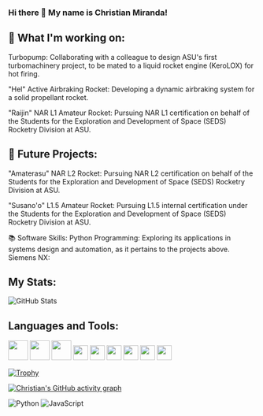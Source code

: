 ### Hi there 👋 My name is Christian Miranda!


## 🚀 What I'm working on:
Turbopump: Collaborating with a colleague to design ASU's first turbomachinery project, to be mated to a liquid rocket engine (KeroLOX) for hot firing.

"Hel" Active Airbraking Rocket: Developing a dynamic airbraking system for a solid propellant rocket.

"Raijin" NAR L1 Amateur Rocket: Pursuing NAR L1 certification on behalf of the Students for the Exploration and Development of Space (SEDS) Rocketry Division at ASU.



## 🔭 Future Projects:
"Amaterasu" NAR L2 Rocket: Pursuing NAR L2 certification on behalf of the Students for the Exploration and Development of Space (SEDS) Rocketry Division at ASU.

"Susano'o" L1.5 Amateur Rocket: Pursuing L1.5 internal certification under the Students for the Exploration and Development of Space (SEDS) Rocketry Division at ASU.



📚 Software Skills:
Python Programming: Exploring its applications in systems design and automation, as it pertains to the projects above.
Siemens NX: 



## My Stats:
![GitHub Stats](https://github-readme-stats.vercel.app/api?username=christianmiranda-ai&show_icons=true&theme=dark)


## Languages and Tools:
<p align="left">
<img src="https://cdn.jsdelivr.net/gh/devicons/devicon/icons/python/python-original.svg" width="40" height="40"/> 
  <img src="https://cdn.jsdelivr.net/gh/devicons/devicon/icons/matlab/matlab-original.svg" width="40" height="40"/>
  <img src="https://cdn.jsdelivr.net/gh/devicons/devicon/icons/arduino/arduino-original.svg" width="40" height="40"/>
  <img src="https://img.shields.io/badge/-SolidWorks-FF0000?style=flat-square&logo=dassaultsystemes&logoColor=white" height="30"/>
  <img src="https://img.shields.io/badge/-Fusion%20360-0696D7?style=flat-square&logo=autodesk&logoColor=white" height="30"/>
  <img src="https://img.shields.io/badge/-Siemens%20NX-00AEEF?style=flat-square&logo=siemens&logoColor=white" height="30"/>
  <img src="https://img.shields.io/badge/-ANSYS-FFB71B?style=flat-square&logo=ansys&logoColor=black" height="30"/>
  <img src="https://img.shields.io/badge/-Blender-F5792A?style=flat-square&logo=blender&logoColor=white" height="30"/>
  <img src="https://img.shields.io/badge/-LTSpice-8B0000?style=flat-square" height="30"/>
</p>



[![Trophy](https://github-profile-trophy.vercel.app/?username=christianmiranda-ai&theme=onedark)](https://github.com/ryo-ma/github-profile-trophy)

[![Christian's GitHub activity graph](https://activity-graph.herokuapp.com/graph?username=christianmiranda-ai&theme=xcode)](https://github.com/ashutosh00710/github-readme-activity-graph)

![Python](https://img.shields.io/badge/-Python-3776AB?style=flat-square&logo=python&logoColor=white)
![JavaScript](https://img.shields.io/badge/-JavaScript-F7DF1E?style=flat-square&logo=javascript&logoColor=black)











<!--
**christianmiranda-ai/christianmiranda-ai** is a ✨ _special_ ✨ repository because its `README.md` (this file) appears on your GitHub profile.

Here are some ideas to get you started:

- 🔭 I’m currently working on ...
- 🌱 I’m currently learning ...
- 👯 I’m looking to collaborate on ...
- 🤔 I’m looking for help with ...
- 💬 Ask me about ...
- 📫 How to reach me: ...
- 😄 Pronouns: ...
- ⚡ Fun fact: ...
-->
